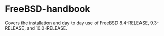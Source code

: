 FreeBSD-handbook
================

Covers the installation and day to day use of FreeBSD 8.4-RELEASE, 9.3-RELEASE, and  10.0-RELEASE.
